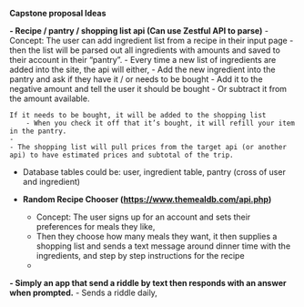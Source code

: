 **Capstone proposal Ideas**

**- Recipe / pantry / shopping list api (Can use Zestful API to parse)**
    - Concept: The user can add ingredient list from a recipe in their input page
    - then the list will be parsed out all ingredients with amounts and saved to their account in their “pantry”.
    - Every time a new list of ingredients are added into the site, the api will either, 
        - Add the new ingredient into the pantry and ask if they have it / or needs to be bought
        - Add it to the negative amount and tell the user it should be bought
        - Or subtract it from the amount available.

    If it needs to be bought, it will be added to the shopping list
        - When you check it off that it’s bought, it will refill your item in the pantry.
    - 
    - The shopping list will pull prices from the target api (or another api) to have estimated prices and subtotal of the trip.
- Database tables could be: user, ingredient table, pantry (cross of user and ingredient)


- **Random Recipe Chooser (https://www.themealdb.com/api.php)**
    - Concept: The user signs up for an account and sets their preferences for meals they like,
    - Then they choose how many meals they want, it then supplies a shopping list and sends a text message around dinner time with the ingredients, and step by step instructions for the recipe
    - 


**- Simply an app that send a riddle by text then responds with an answer when prompted.**
    - Sends a riddle daily, 
